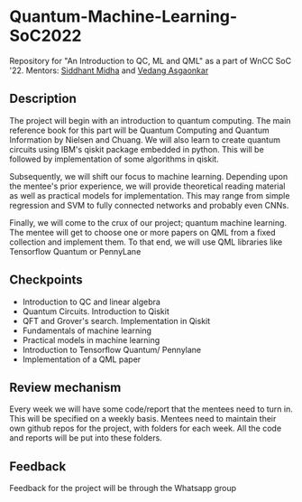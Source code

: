 # Quantum-Machine-Learning-SoC2022
Repository for "An Introduction to QC, ML and QML" as a part of WnCC SoC '22. Mentors: [Siddhant Midha](https://github.com/siddhant-midha) and [Vedang Asgaonkar](github.com/VedangAsgaonkar)

## Description
The project will begin with an introduction to quantum computing. The main reference book for this part will be Quantum Computing and Quantum Information by Nielsen and Chuang. We will also learn to create quantum circuits using IBM's qiskit package embedded in python. This will be followed by implementation
of some algorithms in qiskit.

Subsequently, we will shift our focus to machine learning. Depending upon the mentee's prior experience, we will provide theoretical reading material as well as practical models for implementation. This may range from simple regression and SVM to fully connected networks and probably even CNNs.

Finally, we will come to the crux of our project; quantum machine learning. The mentee will get to choose one or more papers on QML from a fixed collection and implement them. To that end, we will use QML libraries like Tensorflow Quantum or PennyLane

## Checkpoints
* Introduction to QC and linear algebra
* Quantum Circuits. Introduction to Qiskit
* QFT and Grover's search. Implementation in Qiskit
* Fundamentals of machine learning
* Practical models in machine learning
* Introduction to Tensorflow Quantum/ Pennylane
* Implementation of a QML paper

## Review mechanism
Every week we will have some code/report that the mentees need to turn in. This will be specified on a weekly basis. Mentees need to maintain their own github repos for the project, with folders for each week. All the code and reports will be put into these folders.

## Feedback
Feedback for the project will be through the Whatsapp group

